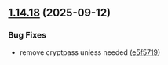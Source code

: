 ## [1.14.18](https://github.com/arpanrec/arpanrec.nebula/compare/1.14.17...1.14.18) (2025-09-12)


### Bug Fixes

* remove cryptpass unless needed ([e5f5719](https://github.com/arpanrec/arpanrec.nebula/commit/e5f57191a62424903ee112d450a51c22a5ef7a8a))
